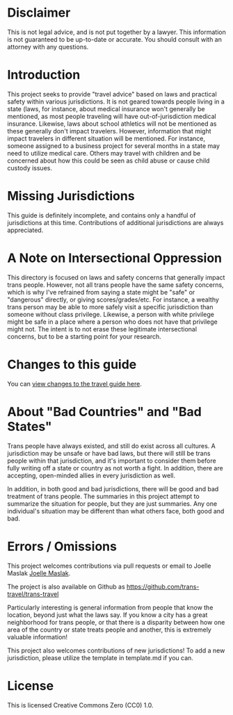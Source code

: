 # Disclaimer

This is not legal advice, and is not put together by a lawyer.  This
information is not guaranteed to be up-to-date or accurate.  You
should consult with an attorney with any questions.

# Introduction

This project seeks to provide "travel advice" based on laws and practical
safety within various jurisdictions.  It is not geared towards people
living in a state (laws, for instance, about medical insurance won't
generally be mentioned, as most people traveling will have
out-of-jurisdiction medical insurance. Likewise, laws about school
athletics will not be mentioned as these generally don't impact
travelers.  However, information that might impact travelers in
different situation will be mentioned. For instance, someone assigned to
a business project for several months in a state may need to utilize
medical care. Others may travel with children and be concerned about how
this could be seen as child abuse or cause child custody issues.

# Missing Jurisdictions

This guide is definitely incomplete, and contains only a handful of
jurisdictions at this time.  Contributions of additional jurisdictions
are always appreciated.

# A Note on Intersectional Oppression

This directory is focused on laws and safety concerns that generally
impact trans people. However, not all trans people have the same safety
concerns, which is why I've refrained from saying a state might be
"safe" or "dangerous" directly, or giving scores/grades/etc.  For
instance, a wealthy trans person may be able to more safely visit a
specific jurisdiction than someone without class privilege. Likewise, a
person with white privilege might be safe in a place where a person who
does not have that privilege might not.  The intent is to not erase
these legitimate intersectional concerns, but to be a starting point for
your research.

# Changes to this guide

You can [view changes to the travel guide here](changes.md).

# About "Bad Countries" and "Bad States"

Trans people have always existed, and still do exist across all
cultures. A jurisdiction may be unsafe or have bad laws, but there will
still be trans people within that jurisdiction, and it's important to
consider them before fully writing off a state or country as not worth a
fight. In addition, there are accepting, open-minded allies in every
jurisdiction as well.

In addition, in both good and bad jurisdictions, there will be good and
bad treatment of trans people. The summaries in this project attempt to
summarize the situation for people, but they are just summaries. Any one
individual's situation may be different than what others face, both good
and bad.

# Errors / Omissions

This project welcomes contributions via pull requests or email to
Joelle Maslak <a href="mailto:jmaslak@antelope.net">Joelle Maslak</a>.

The project is also available on Github as <a
href="https://github.com/trans-travel/trans-travel">https://github.com/trans-travel/trans-travel</a>

Particularly interesting is general information from people that know
the location, beyond just what the laws say. If you know a city has a
great neighborhood for trans people, or that there is a disparity
between how one area of the country or state treats people and another,
this is extremely valuable information!

This project also welcomes contributions of new jurisdictions!
To add a new jurisdiction, please utilize the template in template.md if
you can.

# License

This is licensed Creative Commons Zero (CC0) 1.0.
